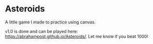 # Asteroids

A little game I made to practice using canvas.

v1.0 is done and can be played here: https://abrahampost.github.io/Asteroids/. Let me know if you beat 1000!
